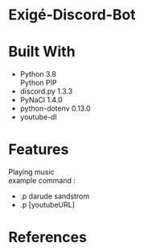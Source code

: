# Exigé-Discord-Bot

# Built With
- Python 3.8<br/>
Python PIP<br/>
- discord.py 1.3.3
- PyNaCl 1.4.0
- python-dotenv 0.13.0
- youtube-dl

# Features
Playing music <br/>
example command : 
- .p darude sandstrom
- .p [youtubeURL]
# References
